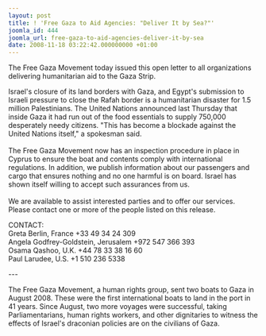 ```yaml
---
layout: post
title: ! 'Free Gaza to Aid Agencies: "Deliver It by Sea?"'
joomla_id: 444
joomla_url: free-gaza-to-aid-agencies-deliver-it-by-sea
date: 2008-11-18 03:22:42.000000000 +01:00
---
```

<p>The Free Gaza Movement today issued this open letter to all organizations delivering humanitarian aid to the Gaza Strip.<br /></p><p>Israel's closure of its land borders with Gaza, and Egypt's submission to Israeli pressure to close the Rafah border is a humanitarian disaster for 1.5 million Palestinians. The United Nations announced last Thursday that inside Gaza it had run out of the food essentials to supply 750,000 desperately needy citizens. &quot;This has become a blockade against the United Nations itself,&quot; a spokesman said.<br /><br />The Free Gaza Movement now has an inspection procedure in place in Cyprus to ensure the boat and contents comply with international regulations. In addition, we publish information about our passengers and cargo that ensures nothing and no one harmful is on board. Israel has shown itself willing to accept such assurances from us.<br /><br />We are available to assist interested parties and to offer our services. Please contact one or more of the people listed on this release.</p><p>CONTACT:<br />Greta Berlin, France +33 49 34 24 309<br />Angela Godfrey-Goldstein, Jerusalem +972 547 366 393<br />Osama Qashoo, U.K. +44 78 33 38 16 60&nbsp;&nbsp; <br />Paul Larudee, U.S. +1 510 236 5338 <br /></p><p>--- <br /></p><p>The Free Gaza Movement, a human rights group, sent two boats to Gaza in  August 2008. These were the first international boats to land in the port in 41  years. Since August, two more voyages were successful, taking Parliamentarians,  human rights workers, and other dignitaries to witness the effects of Israel's  draconian policies are on the civilians of Gaza.</p><p><a href=""></a></p>

